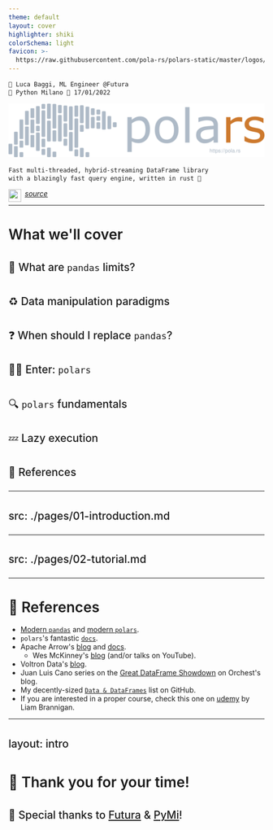 ```yaml
---
theme: default
layout: cover
highlighter: shiki
colorSchema: light
favicon: >-
  https://raw.githubusercontent.com/pola-rs/polars-static/master/logos/polars-logo-dark.svg
---
```


<style>
h1 {
  font-weight: 600 !important;
}

h2 {
  font-weight: 450 !important;
  line-height: 1.8 !important;
}

blockquote {
  font-size: 20 !important;
}
</style>

<div class="absolute top-10">

    👤 Luca Baggi, ML Engineer @Futura
    🐍 Python Milano 📆 17/01/2022
</div>


<div class="absolute bottom-20">

  <img src="https://raw.githubusercontent.com/baggiponte/pymi-polars/main/assets/polars.svg" width="720">
  <br>

    Fast multi-threaded, hybrid-streaming DataFrame library
    with a blazingly fast query engine, written in rust 🦀
</div>

<div class="absolute bottom-5">

<a href="github.com/baggiponte/pymi-cookiecutter">

<img height="25" width="25" align="left" style="margin-right:0.5em" src="https://cdn.simpleicons.org/github"> <u><i>source</i></u>

</a>

</div>

---

# What we'll cover

<v-clicks>

## 🐼 What are `pandas` limits?

## ♻️ Data manipulation paradigms

## ❓ When should I replace `pandas`?

## 🐻‍❄️ Enter: `polars`

## 🔍 `polars` fundamentals

## 💤 Lazy execution

## 🔖 References

</v-clicks>


---
src: ./pages/01-introduction.md
---

---
src: ./pages/02-tutorial.md
---

---

# 🔖 References

* [Modern `pandas`](https://tomaugspurger.github.io/posts/modern-1-intro/) and [modern `polars`](https://kevinheavey.github.io/modern-polars/).
* `polars`'s fantastic [`docs`](https://pola-rs.github.io/polars-book/user-guide/).
* Apache Arrow's [blog](https://arrow.apache.org/blog/) and [docs](https://arrow.apache.org/docs/index.html).
  * Wes McKinney's [blog](https://wesmckinney.com/archives.html) (and/or talks on YouTube).
* Voltron Data's [blog](https://voltrondata.com/resources).
* Juan Luis Cano series on the [Great DataFrame Showdown](https://www.orchest.io/blog/the-great-python-dataframe-showdown-part-1-demystifying-apache-arrow) on Orchest's blog.
* My decently-sized [`Data & DataFrames`](https://github.com/stars/baggiponte/lists/data-dataframes) list on GitHub.
* If you are interested in a proper course, check this one on [udemy](https://www.udemy.com/course/data-analysis-with-polars/) by Liam Brannigan.

---
layout: intro
---

# 🙏 Thank you for your time!
## 🎉 Special thanks to [Futura](https://www.futura.study/) & [PyMi](http://milano.python.it/)!
